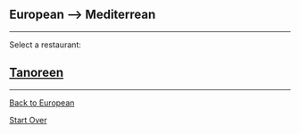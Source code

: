## European --> Mediterrean
---
Select a restaurant:
## [Tanoreen](https://tanoreen.com/)
---
[Back to European](european.md)

[Start Over](../home.md)
